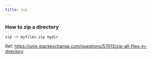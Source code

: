 ```yaml
---
title: zip
---
```


### How to zip a directory 

```
zip -r myfiles.zip mydir
```

Ref: https://unix.stackexchange.com/questions/57013/zip-all-files-in-directory